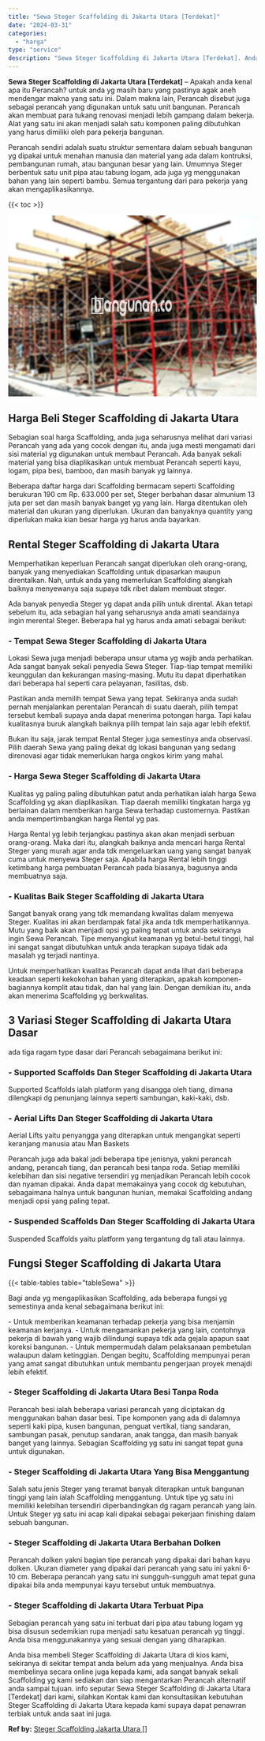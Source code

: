 ```yaml
---
title: "Sewa Steger Scaffolding di Jakarta Utara [Terdekat]"
date: "2024-03-31"
categories: 
  - "harga"
type: "service"
description: "Sewa Steger Scaffolding di Jakarta Utara [Terdekat]. Anda bisa membeli Steger Scaffolding di Jakarta Utara di kios kami, sekiranya di sekitar tempat anda bel..."
---
```


**Sewa Steger Scaffolding di Jakarta Utara \[Terdekat\]** – Apakah anda kenal apa itu Perancah? untuk anda yg masih baru yang pastinya agak aneh mendengar makna yang satu ini. Dalam makna lain, Perancah disebut juga sebagai perancah yang digunakan untuk satu unit bangunan. Perancah akan membuat para tukang renovasi menjadi lebih gampang dalam bekerja. Alat yang satu ini akan menjadi salah satu komponen paling dibutuhkan yang harus dimiliki oleh para pekerja bangunan.

Perancah sendiri adalah suatu struktur sementara dalam sebuah bangunan yg dipakai untuk menahan manusia dan material yang ada dalam kontruksi, pembangunan rumah, atau bangunan besar yang lain. Umumnya Steger berbentuk satu unit pipa atau tabung logam, ada juga yg menggunakan bahan yang lain seperti bambu. Semua tergantung dari para pekerja yang akan mengaplikasikannya.

{{< toc >}}

![Sewa Steger Scaffolding di Jakarta Utara [Terdekat]](/images/sewa-scaffolding-steger-21.png)

## Harga Beli Steger Scaffolding di Jakarta Utara

Sebagian soal harga Scaffolding, anda juga seharusnya melihat dari variasi Perancah yang ada yang cocok dengan itu, anda juga mesti mengamati dari sisi material yg digunakan untuk membaut Perancah. Ada banyak sekali material yang bisa diaplikasikan untuk membuat Perancah seperti kayu, logam, pipa besi, bamboo, dan masih banyak yg lainnya.

Beberapa daftar harga dari Scaffolding bermacam seperti Scaffolding berukuran 190 cm Rp. 633.000 per set, Steger berbahan dasar almunium 13 juta per set dan masih banyak banget yg yang lain. Harga ditentukan oleh material dan ukuran yang diperlukan. Ukuran dan banyaknya quantity yang diperlukan maka kian besar harga yg harus anda bayarkan.

## Rental Steger Scaffolding di Jakarta Utara

Memperhatikan keperluan Perancah sangat diperlukan oleh orang-orang, banyak yang menyediakan Scaffolding untuk dipasarkan maupun direntalkan. Nah, untuk anda yang memerlukan Scaffolding alangkah baiknya menyewanya saja supaya tdk ribet dalam membuat steger.

Ada banyak penyedia Steger yg dapat anda pilih untuk dirental. Akan tetapi sebelum itu, ada sebagian hal yang seharusnya anda amati seandainya ingin merental Steger. Beberapa hal yg harus anda amati sebagai berikut:

### \- Tempat Sewa Steger Scaffolding di Jakarta Utara

Lokasi Sewa juga menjadi beberapa unsur utama yg wajib anda perhatikan. Ada sangat banyak sekali penyedia Sewa Steger. Tiap-tiap tempat memiliki keunggulan dan kekurangan masing-masing. Mutu itu dapat diperhatikan dari beberapa hal seperti cara pelayanan, fasilitas, dsb.

Pastikan anda memilih tempat Sewa yang tepat. Sekiranya anda sudah pernah menjalankan perentalan Perancah di suatu daerah, pilih tempat tersebut kembali supaya anda dapat menerima potongan harga. Tapi kalau kualitasnya buruk alangkah baiknya pilih tempat lain saja agar lebih efektif.

Bukan itu saja, jarak tempat Rental Steger juga semestinya anda observasi. Pilih daerah Sewa yang paling dekat dg lokasi bangunan yang sedang direnovasi agar tidak memerlukan harga ongkos kirim yang mahal.

### \- Harga Sewa Steger Scaffolding di Jakarta Utara

Kualitas yg paling paling dibutuhkan patut anda perhatikan ialah harga Sewa Scaffolding yg akan diaplikasikan. Tiap daerah memiliki tingkatan harga yg berlainan dalam memberikan harga Sewa terhadap customernya. Pastikan anda mempertimbangkan harga Rental yg pas.

Harga Rental yg lebih terjangkau pastinya akan akan menjadi serbuan orang-orang. Maka dari itu, alangkah baiknya anda mencari harga Rental Steger yang murah agar anda tdk mengeluarkan uang yang sangat banyak cuma untuk menyewa Steger saja. Apabila harga Rental lebih tinggi ketimbang harga pembuatan Perancah pada biasanya, bagusnya anda membuatnya saja.

### \- Kualitas Baik Steger Scaffolding di Jakarta Utara

Sangat banyak orang yang tdk memandang kwalitas dalam menyewa Steger. Kualitas ini akan berdampak fatal jika anda tdk memperhatikannya. Mutu yang baik akan menjadi opsi yg paling tepat untuk anda sekiranya ingin Sewa Perancah. Tipe menyangkut keamanan yg betul-betul tinggi, hal ini sangat sangat dibutuhkan untuk anda terapkan supaya tidak ada masalah yg terjadi nantinya.

Untuk memperhatikan kwalitas Perancah dapat anda lihat dari beberapa keadaan seperti kekokohan bahan yang diterapkan, apakah komponen-bagiannya komplit atau tidak, dan hal yang lain. Dengan demikian itu, anda akan menerima Scaffolding yg berkwalitas.

## 3 Variasi Steger Scaffolding di Jakarta Utara Dasar

ada tiga ragam type dasar dari Perancah sebagaimana berikut ini:

### \- Supported Scaffolds Dan Steger Scaffolding di Jakarta Utara

Supported Scaffolds ialah platform yang disangga oleh tiang, dimana dilengkapi dg penunjang lainnya seperti sambungan, kaki-kaki, dsb.

### \- Aerial Lifts Dan Steger Scaffolding di Jakarta Utara

Aerial Lifts yaitu penyangga yang diterapkan untuk mengangkat seperti keranjang manusia atau Man Baskets

Perancah juga ada bakal jadi beberapa tipe jenisnya, yakni perancah andang, perancah tiang, dan perancah besi tanpa roda. Setiap memiliki kelebihan dan sisi negative tersendiri yg menjadikan Perancah lebih cocok dan nyaman dipakai. Anda dapat memakainya yang cocok dg kebutuhan, sebagaimana halnya untuk bangunan hunian, memakai Scaffolding andang menjadi opsi yang paling tepat.

### \- Suspended Scaffolds Dan Steger Scaffolding di Jakarta Utara

Suspended Scaffolds yaitu platform yang tergantung dg tali atau lainnya.

## Fungsi Steger Scaffolding di Jakarta Utara

{{< table-tables table="tableSewa" >}}

Bagi anda yg mengaplikasikan Scaffolding, ada beberapa fungsi yg semestinya anda kenal sebagaimana berikut ini:

\- Untuk memberikan keamanan terhadap pekerja yang bisa menjamin keamanan kerjanya. - Untuk mengamankan pekerja yang lain, contohnya pekerja di bawah yang wajib dilindungi supaya tdk ada gejala apapun saat koreksi bangunan. - Untuk mempermudah dalam pelaksanaan pembetulan walaupun dalam ketinggian. Dengan begitu, Scaffolding mempunyai peran yang amat sangat dibutuhkan untuk membantu pengerjaan proyek menajdi lebih efektif.

### \- Steger Scaffolding di Jakarta Utara Besi Tanpa Roda

Perancah besi ialah beberapa variasi perancah yang diciptakan dg menggunakan bahan dasar besi. Tipe komponen yang ada di dalamnya seperti kaki pipa, kusen bangunan, penguat vertikal, tiang sandaran, sambungan pasak, penutup sandaran, anak tangga, dan masih banyak banget yang lainnya. Sebagian Scaffolding yg satu ini sangat tepat guna untuk digunakan.

### \- Steger Scaffolding di Jakarta Utara Yang Bisa Menggantung

Salah satu jenis Steger yang teramat banyak diterapkan untuk bangunan tinggi yang lain ialah Scaffolding menggantung. Untuk tipe yg satu ini memiliki kelebihan tersendiri diperbandingkan dg ragam perancah yang lain. Untuk Steger yg satu ini acap kali dipakai sebagai pekerjaan finishing dalam sebuah bangunan.

### \- Steger Scaffolding di Jakarta Utara Berbahan Dolken

Perancah dolken yakni bagian tipe perancah yang dipakai dari bahan kayu dolken. Ukuran diameter yang dipakai dari perancah yang satu ini yakni 6-10 cm. Beberapa perancah yang satu ini sungguh-sungguh amat tepat guna dipakai bila anda mempunyai kayu tersebut untuk membuatnya.

### \- Steger Scaffolding di Jakarta Utara Terbuat Pipa

Sebagian perancah yang satu ini terbuat dari pipa atau tabung logam yg bisa disusun sedemikian rupa menjadi satu kesatuan perancah yg tinggi. Anda bisa menggunakannya yang sesuai dengan yang diharapkan.

Anda bisa membeli Steger Scaffolding di Jakarta Utara di kios kami, sekiranya di sekitar tempat anda belum ada yang menjualnya. Anda bisa membelinya secara online juga kepada kami, ada sangat banyak sekali Scaffolding yg kami sediakan dan siap mengantarkan Perancah alternatif anda sampai tujuan. info seputar Sewa Steger Scaffolding di Jakarta Utara \[Terdekat\] dari kami, silahkan Kontak kami dan konsultasikan kebutuhan Steger Scaffolding di Jakarta Utara kepada kami supaya dapat penawran terbiak untuk anda saat ini juga.

**Ref by:** [Steger Scaffolding Jakarta Utara []](https://id.wikipedia.org/wiki/Steger)
